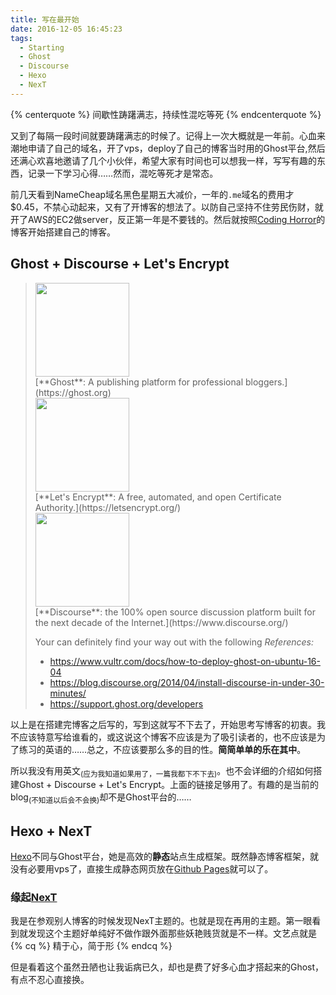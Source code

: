 ```yaml
---
title: 写在最开始
date: 2016-12-05 16:45:23
tags:
  - Starting
  - Ghost
  - Discourse
  - Hexo
  - NexT
---
```

{% centerquote %}
间歇性踌躇满志，持续性混吃等死
{% endcenterquote %}

又到了每隔一段时间就要踌躇满志的时候了。记得上一次大概就是一年前。心血来潮地申请了自己的域名，开了vps，deploy了自己的博客当时用的Ghost平台,然后还满心欢喜地邀请了几个小伙伴，希望大家有时间也可以想我一样，写写有趣的东西，记录一下学习心得……然而，混吃等死才是常态。

前几天看到NameCheap域名黑色星期五大减价，一年的`.me`域名的费用才$0.45，不禁心动起来，又有了开博客的想法了。以防自己坚持不住劳民伤财，就开了AWS的EC2做server，反正第一年是不要钱的。然后就按照[Coding Horror](https://blog.codinghorror.com/)的博客开始搭建自己的博客。

## Ghost + Discourse + Let's Encrypt
><div class="image-div">
>    <img src="https://ghost.org/images/ghost.png" width="150"/>
></div>
>[**Ghost**: A publishing platform for professional bloggers.](https://ghost.org)
>
><div class="image-div">
>    <img src="https://letsencrypt.org/images/letsencrypt-logo-horizontal.svg" width="150"/>
></div>
>[**Let's Encrypt**: A free, automated, and open Certificate Authority.](https://letsencrypt.org/)
><div class="image-div">
>    <img src="https://www.discourse.org/images/logo.png" width="150"/>
></div>
>[**Discourse**:  the 100% open source discussion platform built for the next decade of the Internet.](https://www.discourse.org/)
>
>Your can definitely find your way out  with the following _References:_
>- https://www.vultr.com/docs/how-to-deploy-ghost-on-ubuntu-16-04
>- https://blog.discourse.org/2014/04/install-discourse-in-under-30-minutes/
>- https://support.ghost.org/developers

以上是在搭建完博客之后写的，写到这就写不下去了，开始思考写博客的初衷。我不应该特意写给谁看的，或这说这个博客不应该是为了吸引读者的，也不应该是为了练习的英语的……总之，不应该要那么多的目的性。**简简单单的乐在其中**。

所以我没有用英文<sub>(应为我知道如果用了，一篇我都下不下去)</sub>。也不会详细的介绍如何搭建Ghost + Discourse + Let's Encrypt。上面的链接足够用了。有趣的是当前的blog<sub>(不知道以后会不会换)</sub>却不是Ghost平台的……

## Hexo + NexT

[Hexo](https://hexo.io/zh-cn/)不同与Ghost平台，她是高效的**静态**站点生成框架。既然静态博客框架，就没有必要用vps了，直接生成静态网页放在[Github Pages](https://pages.github.com/)就可以了。

### 缘起[NexT](http://theme-next.iissnan.com/)
我是在参观别人博客的时候发现NexT主题的。也就是现在再用的主题。第一眼看到就发现这个主题好单纯好不做作跟外面那些妖艳贱货就是不一样。文艺点就是
{% cq %}
精于心，简于形
{% endcq %}

但是看着这个虽然丑陋也让我诟病已久，却也是费了好多心血才搭起来的Ghost，有点不忍心直接换。
